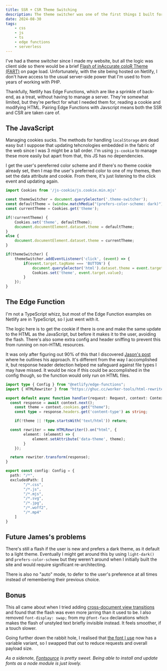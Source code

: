 ```yaml
---
title: SSR + CSR Theme Switching
description: The theme switcher was one of the first things I built for my site but it had an annoying flaw.
date: 2024-08-30
tags:
    - css
    - js
    - ts
    - edge functions
    - serverless
---
```


I've had a theme switcher since I made my website, but all the logic was client side so there would be a brief [Flash of inAccurate coloR Theme (FART)](https://css-tricks.com/flash-of-inaccurate-color-theme-fart/) on page load. Unfortunately, with the site being hosted on Netlify, I don't have access to the usual server-side power that I'm used to from years of working with PHP.

Thankfully, Netlify has Edge Functions, which are like a sprinkle of back-end, as a treat, without having to manage a server. They're somewhat limited, but they're perfect for what I needed them for, reading a cookie and modifying HTML. Pairing Edge Functions with Javscript means both the SSR and CSR are taken care of.

## The JavaScript
Managing cookies sucks. The methods for handling `localStorage` are dead easy but I suppose that updating tehcnologies embedded in the fabric of the web since I was 3 might be a tall order. I'm using `js-cookie` to manage these more easily but apart from that, this JS has no dependencies.

I get the user's pereferred color scheme and if there's no theme cookie already set, then I map the user's preferred color to one of my themes, then set the data attribute and cookie. From there, it's just listening to the click event and updating again.

```javascript
import Cookies from '/js-cookie/js.cookie.min.mjs'

const themeSwitcher = document.querySelector('.theme-switcher');
const defaultTheme = (window.matchMedia("(prefers-color-scheme: dark)").matches ? 'holodeck' : 'light');
const currentTheme = Cookies.get('theme');

if(!currentTheme) {
	Cookies.set('theme', defaultTheme);
	document.documentElement.dataset.theme = defaultTheme;
}
else {
	document.documentElement.dataset.theme = currentTheme;
}

if(themeSwitcher) {
	themeSwitcher.addEventListener('click', (event) => {
		if(event.target.tagName === 'BUTTON') {
			document.querySelector('html').dataset.theme = event.target.value;
			Cookies.set('theme', event.target.value);
		}
	});
}
```

## The Edge Function
I'm not a TypeScript whizz, but most of the Edge Function examples on Netlify are in TypeScript, so I just went with it.

The logic here is to get the cookie if there is one and make the same update to the HTML as the JavaScript, but before it makes it to the user, avoiding the flash. There's also some extra config and header sniffing to prevent this from running on non-HTML resources.

It was only after figuring out 90% of this that I discovered [Jason's post](https://www.learnwithjason.dev/blog/css-color-theme-switcher-no-flash/) where he outlines his approach. It's different from the way I accomplished it, but response header detection helped me safeguard against file types I may have missed. It would be nice if this could be accomplished in the config though, so the function would only run on HTML files.


```typescript
import type { Config } from "@netlify/edge-functions";
import { HTMLRewriter } from "https://ghuc.cc/worker-tools/html-rewriter/index.ts";

export default async function handler(request: Request, context: Context) {
  const response = await context.next();
	const theme = context.cookies.get("theme");
	const type = response.headers.get('content-type') as string;

	if(!theme || !type.startsWith('text/html')) return;

  const rewriter = new HTMLRewriter().on("html", {
		element: (element) => {
			element.setAttribute('data-theme', theme);
		}
	});

  return rewriter.transform(response);
}

export const config: Config = {
  path: "/*",
  excludedPath: [
		"/*.css",
		"/*.js",
		"/*.mjs",
		"/*.svg",
		"/*.jpg",
		"/*.woff2",
		"/*.mp4"
	]
}

```
## Future James's problems
There's still a flash if the user is new and prefers a dark theme, as it default to a light theme. Eventually I might get around this by using `light-dark()` and `prefers-color-scheme` but they weren't around when I initially built the site and would require significant re-architecting.

There is also no "auto" mode, to defer to the user's preference at all times instead of remembering their previous choice.

## Bonus
This all came about when I tried adding [cross-document view transitions](https://developer.chrome.com/docs/web-platform/view-transitions#cross-document_view_transitions) and found that the flash was even more jarring than it used to be. I also removed `font-display: swap;` from my `@font-face` declarations which makes the flash of unstyled text briefly invisible instead. It feels smoother, if a touch slower.

Going further down the rabbit hole, I realised that [the font I use](https://fontsource.org/fonts/overpass) now has a variable variant, so I swapped that out to reduce requests and overall payload size.

*As a sidenote, [Fontsource](https://fontsource.org) is pretty sweet. Being able to install and update fonts as a node module is just lovely.*
